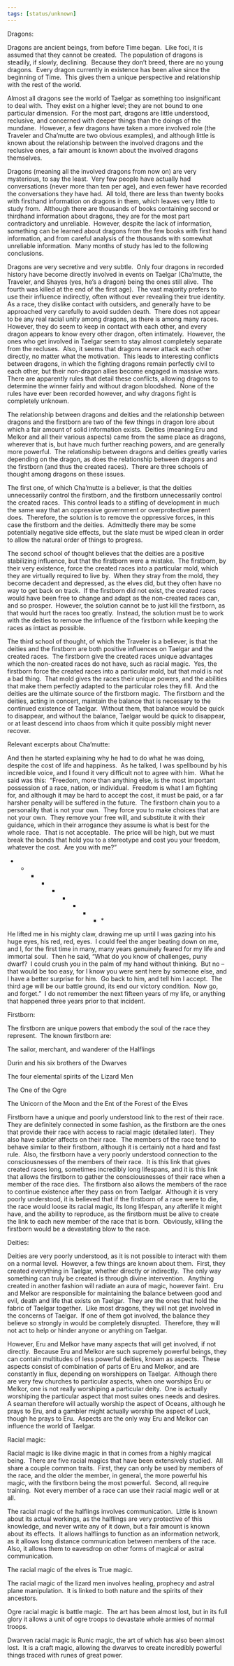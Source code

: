 ```yaml
---
tags: [status/unknown]
---
```


Dragons: 

Dragons are ancient beings, from before Time began.  Like foci, it is assumed that they cannot be created.  The population of dragons is steadily, if slowly, declining.  Because they don’t breed, there are no young dragons.  Every dragon currently in existence has been alive since the beginning of Time.  This gives them a unique perspective and relationship with the rest of the world.   

Almost all dragons see the world of Taelgar as something too insignificant to deal with.  They exist on a higher level; they are not bound to one particular dimension.  For the most part, dragons are little understood, reclusive, and concerned with deeper things than the doings of the mundane.  However, a few dragons have taken a more involved role (the Traveler and Cha’mutte are two obvious examples), and although little is known about the relationship between the involved dragons and the reclusive ones, a fair amount is known about the involved dragons themselves. 

Dragons (meaning all the involved dragons from now on) are very mysterious, to say the least.  Very few people have actually had conversations (never more than ten per age), and even fewer have recorded the conversations they have had.  All told, there are less than twenty books with firsthand information on dragons in them, which leaves very little to study from.  Although there are thousands of books containing second or thirdhand information about dragons, they are for the most part contradictory and unreliable.  However, despite the lack of information, something can be learned about dragons from the few books with first hand information, and from careful analysis of the thousands with somewhat unreliable information.  Many months of study has led to the following conclusions. 

Dragons are very secretive and very subtle.  Only four dragons in recorded history have become directly involved in events on Taelgar (Cha’mutte, the Traveler, and Shayes (yes, he’s a dragon) being the ones still alive.  The fourth was killed at the end of the first age).  The vast majority prefers to use their influence indirectly, often without ever revealing their true identity.  As a race, they dislike contact with outsiders, and generally have to be approached very carefully to avoid sudden death.  There does not appear to be any real racial unity among dragons, as there is among many races.  However, they do seem to keep in contact with each other, and every dragon appears to know every other dragon, often intimately.  However, the ones who get involved in Taelgar seem to stay almost completely separate from the recluses.  Also, it seems that dragons never attack each other directly, no matter what the motivation.  This leads to interesting conflicts between dragons, in which the fighting dragons remain perfectly civil to each other, but their non-dragon allies become engaged in massive wars.  There are apparently rules that detail these conflicts, allowing dragons to determine the winner fairly and without dragon bloodshed.  None of the rules have ever been recorded however, and why dragons fight is completely unknown.   

The relationship between dragons and deities and the relationship between dragons and the firstborn are two of the few things in dragon lore about which a fair amount of solid information exists.  Deities (meaning Eru and Melkor and all their various aspects) came from the same place as dragons, wherever that is, but have much further reaching powers, and are generally more powerful.  The relationship between dragons and deities greatly varies depending on the dragon, as does the relationship between dragons and the firstborn (and thus the created races).  There are three schools of thought among dragons on these issues.   

The first one, of which Cha’mutte is a believer, is that the deities unnecessarily control the firstborn, and the firstborn unnecessarily control the created races.  This control leads to a stifling of development in much the same way that an oppressive government or overprotective parent does.  Therefore, the solution is to remove the oppressive forces, in this case the firstborn and the deities.  Admittedly there may be some potentially negative side effects, but the slate must be wiped clean in order to allow the natural order of things to progress. 

The second school of thought believes that the deities are a positive stabilizing influence, but that the firstborn were a mistake.  The firstborn, by their very existence, force the created races into a particular mold, which they are virtually required to live by.  When they stray from the mold, they become decadent and depressed, as the elves did, but they often have no way to get back on track.  If the firstborn did not exist, the created races would have been free to change and adapt as the non-created races can, and so prosper.  However, the solution cannot be to just kill the firstborn, as that would hurt the races too greatly.  Instead, the solution must be to work with the deities to remove the influence of the firstborn while keeping the races as intact as possible.   

The third school of thought, of which the Traveler is a believer, is that the deities and the firstborn are both positive influences on Taelgar and the created races.  The firstborn give the created races unique advantages which the non-created races do not have, such as racial magic.  Yes, the firstborn force the created races into a particular mold, but that mold is not a bad thing.  That mold gives the races their unique powers, and the abilities that make them perfectly adapted to the particular roles they fill.  And the deities are the ultimate source of the firstborn magic.  The firstborn and the deities, acting in concert, maintain the balance that is necessary to the continued existence of Taelgar.  Without them, that balance would be quick to disappear, and without the balance, Taelgar would be quick to disappear, or at least descend into chaos from which it quite possibly might never recover.  

Relevant excerpts about Cha’mutte: 

And then he started explaining why he had to do what he was doing, despite the cost of life and happiness.  As he talked, I was spellbound by his incredible voice, and I found it very difficult not to agree with him.  What he said was this:  “Freedom, more than anything else, is the most important possession of a race, nation, or individual.  Freedom is what I am fighting for, and although it may be hard to accept the cost, it must be paid, or a far harsher penalty will be suffered in the future.  The firstborn chain you to a personality that is not your own.  They force you to make choices that are not your own.  They remove your free will, and substitute it with their guidance, which in their arrogance they assume is what is best for the whole race.  That is not acceptable.  The price will be high, but we must break the bonds that hold you to a stereotype and cost you your freedom, whatever the cost.  Are you with me?” 

* * * * * * * * * * 

He lifted me in his mighty claw, drawing me up until I was gazing into his huge eyes, his red, red, eyes.  I could feel the anger beating down on me, and I, for the first time in many, many years genuinely feared for my life and immortal soul.  Then he said, “What do you know of challenges, puny dwarf?  I could crush you in the palm of my hand without thinking.  But no – that would be too easy, for I know you were sent here by someone else, and I have a better surprise for him.  Go back to him, and tell him I accept.  The third age will be our battle ground, its end our victory condition.  Now go, and forget.”  I do not remember the next fifteen years of my life, or anything that happened three years prior to that incident.   

Firstborn: 

The firstborn are unique powers that embody the soul of the race they represent.  The known firstborn are: 

The sailor, merchant, and wanderer of the Halflings 

Durin and his six brothers of the Dwarves 

The four elemental spirits of the Lizard Men 

The One of the Ogre 

The Unicorn of the Moon and the Ent of the Forest of the Elves 

Firstborn have a unique and poorly understood link to the rest of their race.  They are definitely connected in some fashion, as the firstborn are the ones that provide their race with access to racial magic (detailed later).  They also have subtler affects on their race.  The members of the race tend to behave similar to their firstborn, although it is certainly not a hard and fast rule.  Also, the firstborn have a very poorly understood connection to the consciousnesses of the members of their race.  It is this link that gives created races long, sometimes incredibly long lifespans, and it is this link that allows the firstborn to gather the consciousnesses of their race when a member of the race dies.  The firstborn also allows the members of the race to continue existence after they pass on from Taelgar.  Although it is very poorly understood, it is believed that if the firstborn of a race were to die, the race would loose its racial magic, its long lifespan, any afterlife it might have, and the ability to reproduce, as the firstborn must be alive to create the link to each new member of the race that is born.  Obviously, killing the firstborn would be a devastating blow to the race.   

Deities: 

Deities are very poorly understood, as it is not possible to interact with them on a normal level.  However, a few things are known about them.  First, they created everything in Taelgar, whether directly or indirectly.  The only way something can truly be created is through divine intervention.  Anything created in another fashion will radiate an aura of magic, however faint.  Eru and Melkor are responsible for maintaining the balance between good and evil, death and life that exists on Taelgar.  They are the ones that hold the fabric of Taelgar together.  Like most dragons, they will not get involved in the concerns of Taelgar.  If one of them got involved, the balance they believe so strongly in would be completely disrupted.  Therefore, they will not act to help or hinder anyone or anything on Taelgar.   

However, Eru and Melkor have many aspects that will get involved, if not directly.  Because Eru and Melkor are such supremely powerful beings, they can contain multitudes of less powerful deities, known as aspects.  These aspects consist of combination of parts of Eru and Melkor, and are constantly in flux, depending on worshippers on Taelgar.  Although there are very few churches to particular aspects, when one worships Eru or Melkor, one is not really worshiping a particular deity.  One is actually worshiping the particular aspect that most suites ones needs and desires.  A seaman therefore will actually worship the aspect of Oceans, although he prays to Eru, and a gambler might actually worship the aspect of Luck, though he prays to Eru.  Aspects are the only way Eru and Melkor can influence the world of Taelgar. 

Racial magic: 

Racial magic is like divine magic in that in comes from a highly magical being.  There are five racial magics that have been extensively studied.  All share a couple common traits.  First, they can only be used by members of the race, and the older the member, in general, the more powerful his magic, with the firstborn being the most powerful.  Second, all require training.  Not every member of a race can use their racial magic well or at all. 

The racial magic of the halflings involves communication.  Little is known about its actual workings, as the halflings are very protective of this knowledge, and never write any of it down, but a fair amount is known about its effects.  It allows halflings to function as an information network, as it allows long distance communication between members of the race.  Also, it allows them to eavesdrop on other forms of magical or astral communication.   

The racial magic of the elves is True magic. 

The racial magic of the lizard men involves healing, prophecy and astral plane manipulation.  It is linked to both nature and the spirits of their ancestors. 

Ogre racial magic is battle magic.  The art has been almost lost, but in its full glory it allows a unit of ogre troops to devastate whole armies of normal troops. 

Dwarven racial magic is Runic magic, the art of which has also been almost lost.  It is a craft magic, allowing the dwarves to create incredibly powerful things traced with runes of great power.